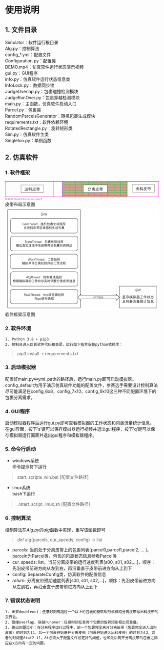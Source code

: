 # 使用说明
## 1. 文件目录
Simulator：软件运行根目录  
Alg.py：控制算法  
config_*.yml：配置文件  
Configuration.py：配置类  
DEMO.mp4：仿真软件运行状态演示视频  
gui.py：GUI程序  
info.py：仿真软件运行状态信息类  
InfoLock.py：数据同步锁  
JudgeOverlap.py：包裹碰撞检测模块  
JudgeRunOver.py：包裹穿越检测模块  
main.py：主函数，仿真软件启动入口  
Parcel.py：包裹类  
RandomParcelsGenerator：随机包裹生成模块  
requirements.txt：软件依赖环境  
RotatedRectangle.py：旋转矩形类  
Sim.py：仿真软件主类  
Singleton.py：单例函数

## 2. 仿真软件
### 1. 软件框架  
![GUI view](.md\gui_view.png)  
皮带布局示意图  
![infrastructure](.md\infrastructure.png)  
软件框架示意图

### 2. 软件环境  
    1. Python 3.8 + pip3  
    2. 控制台进入仿真软件代码根目录，运行如下指令安装python依赖库：  
> pip3 install -r requirements.txt

### 3. 启动模拟器  
配置好main.py中yml_path的路径后，运行main.py即可启动模拟器。config_default为用于演示仿真软件功能的配置文件，参赛选手需要设计控制算法尽可能满足在config_6x8，config_7x10，config_9x10这三种不同配置环境下的包裹分离需求。

### 4. GUI程序  
启动模拟器程序后运行gui.py即可查看模拟器的工作状态和包裹流量统计信息。  
在gui界面，按下’s’键可以保存模拟器运行视频并退出gui程序，按下’q’键可以保存模拟器运行画面并退出gui程序和模拟器程序。

### 5. 命令行启动
* windows系统  
命令提示符下运行
> start_scripts_win.bat [配置文件路径]

* linux系统  
bash下运行
> ./start_script_linux.sh [配置文件路径]

### 6. 控制算法
控制算法在*Alg.py*的*alg*函数中实现，重写该函数即可
> def alg(parcels, cur_speeds, config) -> list  
* parcels: 当前处于分离皮带上的包裹列表[parcel0,parcel1,parcel2, ... ]，parceln为Parcel类，包含的包裹状态信息参看Parcel类
* cur_speeds: list，当前分离皮带的运行速度列表[s00, s01, s02,...]，顺序：先沿皮带前进方向从左到右，再沿垂直于皮带前进方向从上到下
* config: SeparateConfig类，仿真软件的配置信息
* *return*: 分离皮带预期速度列表[s00, s01, s02,...]，顺序：先沿皮带前进方向从左到右，再沿垂直于皮带前进方向从上到下

### 7. 错误状态说明
    1. 出双doubleout：任意时刻有超过一个以上的包裹的旋转矩形框横跨分离皮带与出料皮带的交界处。
    2. 碰撞overlap、穿越runover：任意时刻任意两个包裹的旋转矩形框出现重叠。
    3. 输出间距过小：在分离程序运行过程中，前一个包裹完全离开分离皮带（包裹完全进入出料皮带）的时刻为t1，后一个包裹开始离开分离皮带（包裹开始进入出料皮带）的时刻为t2，两者的时间差Δt=t2-t1，Δt必须大于配置文件设定好的阈值，也即先后离开分离皮带的包裹之间应在x方向有一定的间距。
